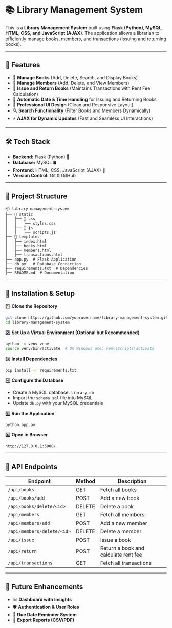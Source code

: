 # 📚 Library Management System

This is a **Library Management System** built using **Flask (Python), MySQL, HTML, CSS, and JavaScript (AJAX)**. The application allows a librarian to efficiently manage books, members, and transactions (issuing and returning books).

---

## 🚀 Features

- 📖 **Manage Books** (Add, Delete, Search, and Display Books)
- 👥 **Manage Members** (Add, Delete, and View Members)
- 🔄 **Issue and Return Books** (Maintains Transactions with Rent Fee Calculation)
- 📅 **Automatic Date & Time Handling** for Issuing and Returning Books
- 🎨 **Professional UI Design** (Clean and Responsive Layout)
- 🔍 **Search Functionality** (Filter Books and Members Dynamically)
- ⚡ **AJAX for Dynamic Updates** (Fast and Seamless UI Interactions)

---

## 🛠️ Tech Stack

- **Backend:** Flask (Python) 🐍
- **Database:** MySQL 🛢️
- **Frontend:** HTML, CSS, JavaScript (AJAX) 🎨
- **Version Control:** Git & GitHub

---

## 📂 Project Structure

```
📦 library-management-system
├── 📁 static
│   ├── 📁 css
│   │   ├── styles.css
│   ├── 📁 js
│   │   ├── scripts.js
├── 📁 templates
│   ├── index.html
│   ├── books.html
│   ├── members.html
│   ├── transactions.html
├── app.py  # Flask Application
├── db.py   # Database Connection
├── requirements.txt  # Dependencies
├── README.md  # Documentation
```

---

## 🔧 Installation & Setup

1️⃣ **Clone the Repository**
```sh
git clone https://github.com/yourusername/library-management-system.git
cd library-management-system
```

2️⃣ **Set Up a Virtual Environment (Optional but Recommended)**
```sh
python -m venv venv
source venv/bin/activate  # On Windows use: venv\Scripts\activate
```

3️⃣ **Install Dependencies**
```sh
pip install -r requirements.txt
```

4️⃣ **Configure the Database**
- Create a MySQL database: `library_db`
- Import the `schema.sql` file into MySQL
- Update `db.py` with your MySQL credentials

5️⃣ **Run the Application**
```sh
python app.py
```

6️⃣ **Open in Browser**
```
http://127.0.0.1:5000/
```

---

## 📜 API Endpoints

| Endpoint             | Method | Description                          |
|----------------------|--------|--------------------------------------|
| `/api/books`        | GET    | Fetch all books                     |
| `/api/books/add`    | POST   | Add a new book                      |
| `/api/books/delete/<id>` | DELETE | Delete a book               |
| `/api/members`      | GET    | Fetch all members                   |
| `/api/members/add`  | POST   | Add a new member                    |
| `/api/members/delete/<id>` | DELETE | Delete a member               |
| `/api/issue`        | POST   | Issue a book                        |
| `/api/return`       | POST   | Return a book and calculate rent fee|
| `/api/transactions` | GET    | Fetch all transactions              |

---

## 📌 Future Enhancements

- 📊 **Dashboard with Insights**
- 🛡️ **Authentication & User Roles**
- 📅 **Due Date Reminder System**
- 📑 **Export Reports (CSV/PDF)**

